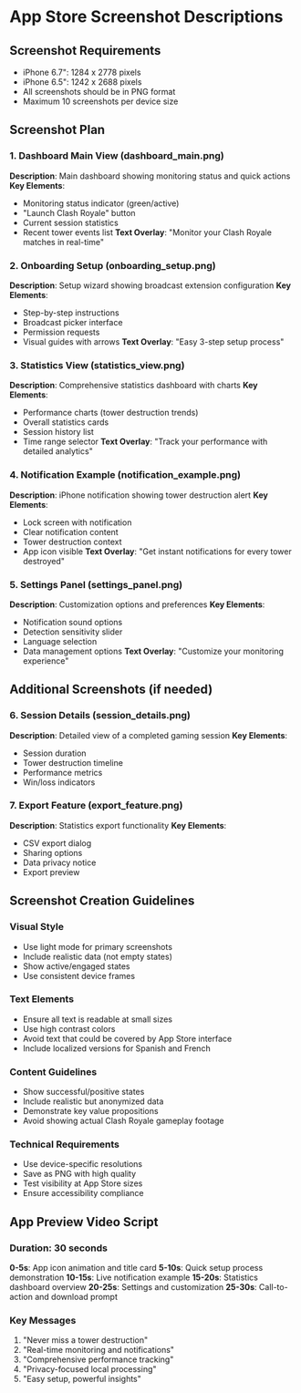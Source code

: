 # App Store Screenshot Descriptions

## Screenshot Requirements
- iPhone 6.7": 1284 x 2778 pixels
- iPhone 6.5": 1242 x 2688 pixels
- All screenshots should be in PNG format
- Maximum 10 screenshots per device size

## Screenshot Plan

### 1. Dashboard Main View (dashboard_main.png)
**Description**: Main dashboard showing monitoring status and quick actions
**Key Elements**:
- Monitoring status indicator (green/active)
- "Launch Clash Royale" button
- Current session statistics
- Recent tower events list
**Text Overlay**: "Monitor your Clash Royale matches in real-time"

### 2. Onboarding Setup (onboarding_setup.png)
**Description**: Setup wizard showing broadcast extension configuration
**Key Elements**:
- Step-by-step instructions
- Broadcast picker interface
- Permission requests
- Visual guides with arrows
**Text Overlay**: "Easy 3-step setup process"

### 3. Statistics View (statistics_view.png)
**Description**: Comprehensive statistics dashboard with charts
**Key Elements**:
- Performance charts (tower destruction trends)
- Overall statistics cards
- Session history list
- Time range selector
**Text Overlay**: "Track your performance with detailed analytics"

### 4. Notification Example (notification_example.png)
**Description**: iPhone notification showing tower destruction alert
**Key Elements**:
- Lock screen with notification
- Clear notification content
- Tower destruction context
- App icon visible
**Text Overlay**: "Get instant notifications for every tower destroyed"

### 5. Settings Panel (settings_panel.png)
**Description**: Customization options and preferences
**Key Elements**:
- Notification sound options
- Detection sensitivity slider
- Language selection
- Data management options
**Text Overlay**: "Customize your monitoring experience"

## Additional Screenshots (if needed)

### 6. Session Details (session_details.png)
**Description**: Detailed view of a completed gaming session
**Key Elements**:
- Session duration
- Tower destruction timeline
- Performance metrics
- Win/loss indicators

### 7. Export Feature (export_feature.png)
**Description**: Statistics export functionality
**Key Elements**:
- CSV export dialog
- Sharing options
- Data privacy notice
- Export preview

## Screenshot Creation Guidelines

### Visual Style
- Use light mode for primary screenshots
- Include realistic data (not empty states)
- Show active/engaged states
- Use consistent device frames

### Text Elements
- Ensure all text is readable at small sizes
- Use high contrast colors
- Avoid text that could be covered by App Store interface
- Include localized versions for Spanish and French

### Content Guidelines
- Show successful/positive states
- Include realistic but anonymized data
- Demonstrate key value propositions
- Avoid showing actual Clash Royale gameplay footage

### Technical Requirements
- Use device-specific resolutions
- Save as PNG with high quality
- Test visibility at App Store sizes
- Ensure accessibility compliance

## App Preview Video Script

### Duration: 30 seconds

**0-5s**: App icon animation and title card
**5-10s**: Quick setup process demonstration
**10-15s**: Live notification example
**15-20s**: Statistics dashboard overview
**20-25s**: Settings and customization
**25-30s**: Call-to-action and download prompt

### Key Messages
1. "Never miss a tower destruction"
2. "Real-time monitoring and notifications"
3. "Comprehensive performance tracking"
4. "Privacy-focused local processing"
5. "Easy setup, powerful insights"